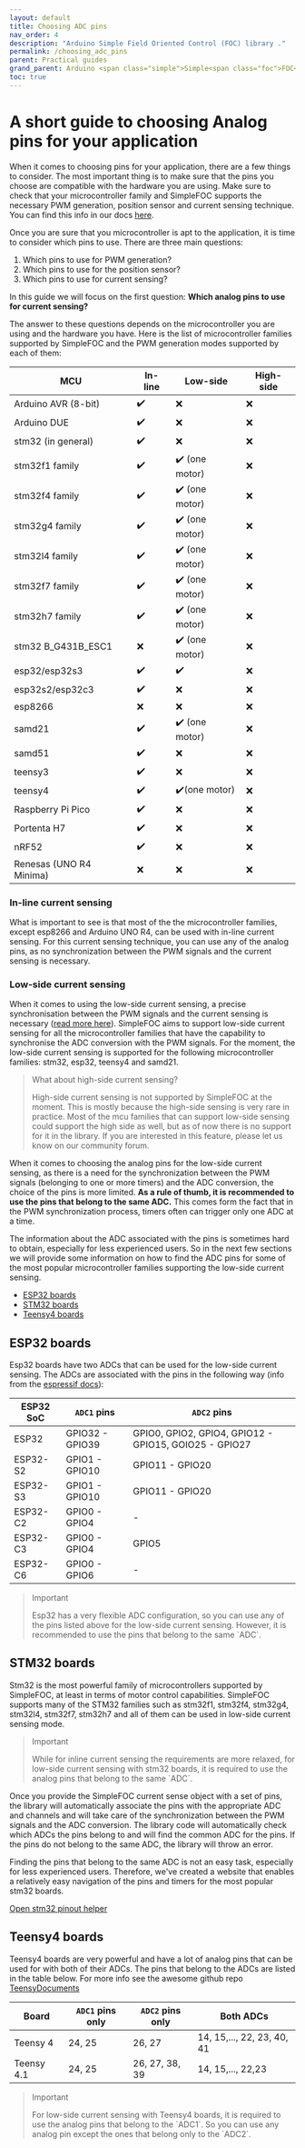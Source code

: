```yaml
---
layout: default
title: Choosing ADC pins
nav_order: 4
description: "Arduino Simple Field Oriented Control (FOC) library ."
permalink: /choosing_adc_pins
parent: Practical guides
grand_parent: Arduino <span class="simple">Simple<span class="foc">FOC</span>library</span>
toc: true
---
```



# A short guide to choosing Analog pins for your application

When it comes to choosing pins for your application, there are a few things to consider. The most important thing is to make sure that the pins you choose are compatible with the hardware you are using.
Make sure to check that your microcontroller family and SimpleFOC supports the necessary PWM generation, position sensor and current sensing technique. You can find this info in our docs [here](microcontrollers). 

Once you are sure that you microcontroller is apt to the application, it is time to consider which pins to use. There are three main questions:
1. Which pins to use for PWM generation?
2. Which pins to use for the position sensor?
3. Which pins to use for current sensing?

In this guide we will focus on the first question: **Which analog pins to use for current sensing?**

The answer to these questions depends on the microcontroller you are using and the hardware you have.  Here is the list of microcontroller families supported by SimpleFOC and the PWM generation modes supported by each of them:

MCU | In-line | Low-side | High-side
--- | --- |--- |--- 
Arduino AVR (8-bit) | ✔️ | ❌ |  ❌
Arduino DUE  | ✔️ | ❌ |  ❌
stm32 (in general) | ✔️ | ❌ |  ❌
stm32f1 family | ✔️ | ✔️ (one motor) |  ❌
stm32f4 family | ✔️ | ✔️ (one motor) |  ❌
stm32g4 family | ✔️ | ✔️ (one motor) |  ❌
stm32l4 family | ✔️ | ✔️ (one motor) |  ❌
stm32f7 family | ✔️ | ✔️ (one motor) |  ❌
stm32h7 family | ✔️ | ✔️ (one motor) |  ❌
stm32 B_G431B_ESC1 | ❌ | ✔️ (one motor) |  ❌
esp32/esp32s3 | ✔️ | ✔️ |  ❌
esp32s2/esp32c3 |  ✔️ | ❌ |  ❌ 
esp8266 | ❌ | ❌ |  ❌ 
samd21 | ✔️ | ✔️ (one motor) |  ❌ 
samd51 | ✔️ | ❌ |  ❌ 
teensy3 | ✔️ | ❌ |  ❌
teensy4 | ✔️ | ✔️(one motor) |  ❌
Raspberry Pi Pico | ✔️ | ❌ |  ❌
Portenta H7 | ✔️ | ❌ |  ❌
nRF52 | ✔️ | ❌ |  ❌
Renesas (UNO R4 Minima) | ❌ | ❌ |  ❌

### In-line current sensing
What is important to see is that most of the the microcontroller families, except esp8266 and Arduino UNO R4, can be used with in-line current sensing. For this current sensing technique, you can use any of the analog pins, as no synchronization between the PWM signals and the current sensing is necessary. 

### Low-side current sensing
When it comes to using the low-side current sensing, a precise synchronisation between the PWM signals and the current sensing is necessary ([read more here](low_side_current_sense)). 
SimpleFOC aims to support low-side current sensing for all the microcontroller families that have the capability to synchronise the ADC conversion with the PWM signals.
For the moment, the low-side current sensing is supported for the following microcontroller families: stm32, esp32, teensy4 and samd21. 


<blockquote class="info" markdown="1"><p class="heading">What about high-side current sensing?</p>
High-side current sensing is not supported by SimpleFOC at the moment. This is mostly because the high-side sensing is very rare in practice. Most of the mcu families that can support low-side sensing could support the high side as well, but as of now there is no support for it in the library. If you are interested in this feature, please let us know on our community forum.
</blockquote>

When it comes to choosing the analog pins for the low-side current sensing, as there is a need for the synchronization between the PWM signals (belonging to one or more timers) and the ADC conversion, the choice of the pins is more limited. **As a rule of thumb, it is recommended to use the pins that belong to the same ADC.** This comes form the fact that in the PWM synchronization process, timers often can trigger only one ADC at a time.

The information about the ADC associated with the pins is sometimes hard to obtain, especially for less experienced users. So in the next few sections we will provide some information on how to find the ADC pins for some of the most popular microcontroller families supporting the low-side current sensing.

- [ESP32 boards](#esp32-boards)
- [STM32 boards](#stm32-boards)
- [Teensy4 boards](#teensy4-boards)

## ESP32 boards

Esp32 boards have two ADCs that can be used for the low-side current sensing. The ADCs are associated with the pins in the following way (info from the [espressif docs](https://docs.espressif.com/projects/esp-idf/en/v4.4/esp32/api-reference/peripherals/adc.html)):


ESP32 SoC |`ADC1` pins | `ADC2` pins
--- |  --- |---
ESP32 |  GPIO32 - GPIO39 | GPIO0, GPIO2, GPIO4, GPIO12 - GPIO15, GOIO25 - GPIO27
ESP32-S2| GPIO1 - GPIO10 | GPIO11 - GPIO20
ESP32-S3| GPIO1 - GPIO10 | GPIO11 - GPIO20
ESP32-C2 | GPIO0 - GPIO4 | - 
ESP32-C3 | GPIO0 - GPIO4 | GPIO5
ESP32-C6 | GPIO0 - GPIO6 | -

<blockquote class="info" markdown="1"><p class="heading">Important</p>
Esp32 has a very flexible ADC configuration, so you can use any of the pins listed above for the low-side current sensing. However, it is recommended to use the pins that belong to the same `ADC`.
</blockquote>


## STM32 boards

Stm32 is the most powerful family of microcontrollers supported by SimpleFOC, at least in terms of motor control capabilities. SimpleFOC supports many of the STM32 families such as stm32f1, stm32f4, stm32g4, stm32l4, stm32f7, stm32h7 and all of them can be used in low-side current sensing mode. 

<blockquote class="info" markdown="1"><p class="heading">Important</p>
While for inline current sensing the requirements are more relaxed, for low-side current sensing with stm32 boards, it is required to use the analog pins that belong to the same `ADC`.
</blockquote>

Once you provide the SimpleFOC current sense object with a set of pins, the library will automatically associate the pins with the appropriate ADC and channels and will take care of the synchronization between the PWM signals and the ADC conversion. The library code will automatically check which ADCs the pins belong to and will find the common ADC for the pins. If the pins do not belong to the same ADC, the library will throw an error.

Finding the pins that belong to the same ADC is not an easy task, especially for less experienced users. Therefore, we've created a website that enables a relatively easy navigation of the pins and timers for the most popular stm32 boards. 

<a href ="https://docs.simplefoc.com/stm32pinouts/" class="btn btn-primary"><i class="fa fa-github"></i> Open stm32 pinout helper</a>   

## Teensy4 boards

Teensy4 boards are very powerful and have a lot of analog pins that can be used for with both of their ADCs. The pins that belong to the ADCs are listed in the table below. For more info see the awesome github repo [TeensyDocuments](https://github.com/KurtE/TeensyDocuments/blob/master/Teensy4%20Pins.pdf)

Board |	`ADC1` pins only | `ADC2` pins  only | Both ADCs
---| ---- | ---- | ----
Teensy 4 |	24, 25 | 26, 27 | 14, 15,..., 22, 23, 40, 41
Teensy 4.1 |	24, 25 | 26, 27, 38, 39 | 14, 15,..., 22,23


<blockquote class="info" markdown="1"><p class="heading">Important</p>
For low-side current sensing with Teensy4 boards, it is required to use the analog pins that belong to the `ADC1`. So you can use any analog pin except the ones that belong only to the `ADC2`.
</blockquote>